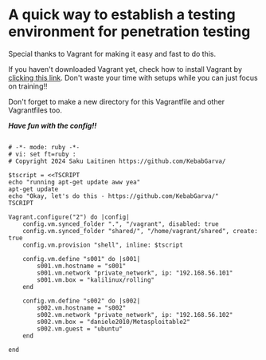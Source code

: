 # A quick way to establish a testing environment for penetration testing

Special thanks to Vagrant for making it easy and fast to do this. 

If you haven't downloaded Vagrant yet, check how to install Vagrant by [clicking this link](https://developer.hashicorp.com/vagrant/install). Don't waste your time with setups while you can just focus on training!!

Don't forget to make a new directory for this Vagrantfile and other Vagrantfiles too.

***Have fun with the config!!***

```

# -*- mode: ruby -*-
# vi: set ft=ruby :
# Copyright 2024 Saku Laitinen https://github.com/KebabGarva/

$tscript = <<TSCRIPT
echo "running apt-get update aww yea"
apt-get update
echo "Okay, let's do this - https://github.com/KebabGarva/"
TSCRIPT

Vagrant.configure("2") do |config|
	config.vm.synced_folder ".", "/vagrant", disabled: true
	config.vm.synced_folder "shared/", "/home/vagrant/shared", create: true
	config.vm.provision "shell", inline: $tscript

	config.vm.define "s001" do |s001|
		s001.vm.hostname = "s001"
		s001.vm.network "private_network", ip: "192.168.56.101"
		s001.vm.box = "kalilinux/rolling"
	end

	config.vm.define "s002" do |s002|
		s002.vm.hostname = "s002"
		s002.vm.network "private_network", ip: "192.168.56.102"
		s002.vm.box = "daniele2010/Metasploitable2"
		s002.vm.guest = "ubuntu"
	end
	
end
```
